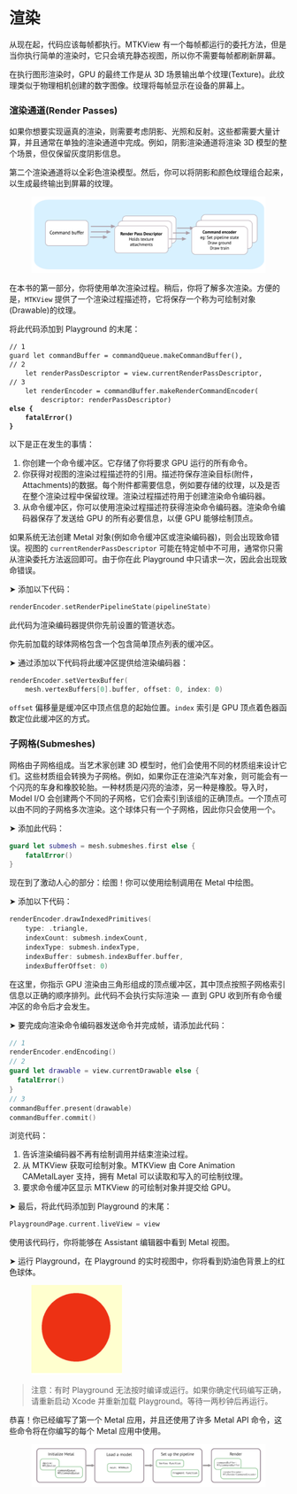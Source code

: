 # 渲染

从现在起，代码应该每帧都执行。MTKView 有一个每帧都运行的委托方法，但是当你执行简单的渲染时，它只会填充静态视图，所以你不需要每帧都刷新屏幕。

在执行图形渲染时，GPU 的最终工作是从 3D 场景输出单个纹理(Texture)。此纹理类似于物理相机创建的数字图像。纹理将每帧显示在设备的屏幕上。

### 渲染通道(Render Passes)

如果你想要实现逼真的渲染，则需要考虑阴影、光照和反射。这些都需要大量计算，并且通常在单独的渲染通道中完成。例如，阴影渲染通道将渲染 3D 模型的整个场景，但仅保留灰度阴影信息。

第二个渲染通道将以全彩色渲染模型。然后，你可以将阴影和颜色纹理组合起来，以生成最终输出到屏幕的纹理。

<figure><img src="../../../.gitbook/assets/1_1_render_passes.png" alt=""><figcaption></figcaption></figure>

在本书的第一部分，你将使用单次渲染过程。稍后，你将了解多次渲染。方便的是，`MTKView` 提供了一个渲染过程描述符，它将保存一个称为可绘制对象(Drawable)的纹理。

将此代码添加到 Playground 的末尾：

<pre class="language-swift"><code class="lang-swift">// 1
guard let commandBuffer = commandQueue.makeCommandBuffer(),
// 2
    let renderPassDescriptor = view.currentRenderPassDescriptor,
// 3
    let renderEncoder = commandBuffer.makeRenderCommandEncoder(
        descriptor: renderPassDescriptor)  
<strong>else { 
</strong><strong>    fatalError() 
</strong><strong>}
</strong></code></pre>

以下是正在发生的事情：

1. 你创建一个命令缓冲区。它存储了你将要求 GPU 运行的所有命令。
2. 你获得对视图的渲染过程描述符的引用。描述符保存渲染目标(附件，Attachments)的数据。每个附件都需要信息，例如要存储的纹理，以及是否在整个渲染过程中保留纹理。渲染过程描述符用于创建渲染命令编码器。
3. 从命令缓冲区，你可以使用渲染过程描述符获得渲染命令编码器。渲染命令编码器保存了发送给 GPU 的所有必要信息，以便 GPU 能够绘制顶点。

如果系统无法创建 Metal 对象(例如命令缓冲区或渲染编码器)，则会出现致命错误。视图的 `currentRenderPassDescriptor` 可能在特定帧中不可用，通常你只需从渲染委托方法返回即可。由于你在此 Playground 中只请求一次，因此会出现致命错误。

➤ 添加以下代码：

```swift
renderEncoder.setRenderPipelineState(pipelineState)
```

此代码为渲染编码器提供你先前设置的管道状态。

你先前加载的球体网格包含一个包含简单顶点列表的缓冲区。

➤ 通过添加以下代码将此缓冲区提供给渲染编码器：

```swift
renderEncoder.setVertexBuffer(
    mesh.vertexBuffers[0].buffer, offset: 0, index: 0)
```

`offset` 偏移量是缓冲区中顶点信息的起始位置。`index` 索引是 GPU 顶点着色器函数定位此缓冲区的方式。

### 子网格(Submeshes)

网格由子网格组成。当艺术家创建 3D 模型时，他们会使用不同的材质组来设计它们。这些材质组会转换为子网格。例如，如果你正在渲染汽车对象，则可能会有一个闪亮的车身和橡胶轮胎。一种材质是闪亮的油漆，另一种是橡胶。导入时，Model I/O 会创建两个不同的子网格，它们会索引到该组的正确顶点。一个顶点可以由不同的子网格多次渲染。这个球体只有一个子网格，因此你只会使用一个。

➤ 添加此代码：

```swift
guard let submesh = mesh.submeshes.first else {
    fatalError()
}
```

现在到了激动人心的部分：绘图！你可以使用绘制调用在 Metal 中绘图。

➤ 添加以下代码：

```swift
renderEncoder.drawIndexedPrimitives(
    type: .triangle,
    indexCount: submesh.indexCount,
    indexType: submesh.indexType,
    indexBuffer: submesh.indexBuffer.buffer,
    indexBufferOffset: 0)
```

在这里，你指示 GPU 渲染由三角形组成的顶点缓冲区，其中顶点按照子网格索引信息以正确的顺序排列。此代码不会执行实际渲染 — 直到 GPU 收到所有命令缓冲区的命令后才会发生。

➤ 要完成向渲染命令编码器发送命令并完成帧，请添加此代码：

```swift
// 1
renderEncoder.endEncoding()
// 2
guard let drawable = view.currentDrawable else {
  fatalError()
}
// 3
commandBuffer.present(drawable)
commandBuffer.commit()
```

浏览代码：

1. 告诉渲染编码器不再有绘制调用并结束渲染过程。
2. 从 MTKView 获取可绘制对象。MTKView 由 Core Animation CAMetalLayer 支持，拥有 Metal 可以读取和写入的可绘制纹理。
3. 要求命令缓冲区显示 MTKView 的可绘制对象并提交给 GPU。

➤ 最后，将此代码添加到 Playground 的末尾：&#x20;

```swift
PlaygroundPage.current.liveView = view
```

使用该代码行，你将能够在 Assistant 编辑器中看到 Metal 视图。

➤ 运行 Playground，在 Playground 的实时视图中，你将看到奶油色背景上的红色球体。

<figure><img src="../../../.gitbook/assets/1_1_red_circle.png" alt=""><figcaption></figcaption></figure>

> 注意：有时 Playground 无法按时编译或运行。如果你确定代码编写正确，请重新启动 Xcode 并重新加载 Playground。等待一两秒钟后再运行。

恭喜！你已经编写了第一个 Metal 应用，并且还使用了许多 Metal API 命令，这些命令将在你编写的每个 Metal 应用中使用。

<figure><img src="../../../.gitbook/assets/1_1_metal.png" alt=""><figcaption></figcaption></figure>

